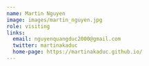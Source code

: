 ```yaml
---
name: Martin Nguyen
image: images/martin_nguyen.jpg
role: visiting
links:
  email: nguyenquangduc2000@gmail.com
  twitter: martinakaduc
  home-page: https://martinakaduc.github.io/
---
```


